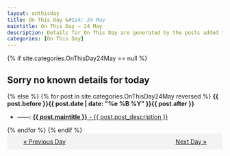 ```yaml
---
layout: onthisday
title: On This Day &#124; 24 May
maintitle: On This Day — 24 May
description: Details for On This Day are generated by the posts added to the website so the content is subject to changes/updates over time.
categories: [On This Day]
---
```


{% if site.categories.OnThisDay24May == null %}
<h2>Sorry no known details for today</h2>
{% else %}
{% for post in site.categories.OnThisDay24May reversed %}
<strong>{{ post.before }}{{ post.date | date: "%e %B %Y" }}{{ post.after }}</strong>
<ul>
<li> ——: <a class="{{ post.class }}" href="{{ post.url }}"><strong>{{ post.maintitle }}</strong> - {{ post.post_description }}</a></li>
</ul>
{% endfor %}
{% endif %}
<br />
<div style="background-color: #f3f3f3; padding: 10px; border-radius: 5px; text-align: center; display: flex; justify-content: space-evenly;">
<a href="/onthisday/05/05-23">« Previous Day</a>
<span style="visibility:hidden;">[ Visit Leap Year February 29 ]</span>
<a href="/onthisday/05/05-25">Next Day »</a>
</div>
